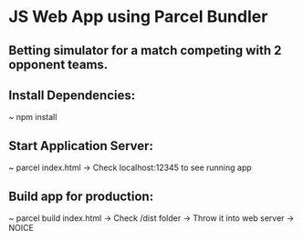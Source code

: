 # JS Web App using Parcel Bundler
## Betting simulator for a match competing with 2 opponent teams.

## Install Dependencies:
~ npm install


## Start Application Server:
~ parcel index.html
-> Check localhost:12345 to see running app 


## Build app for production:
~ parcel build index.html
-> Check /dist folder -> Throw it into web server -> NOICE
